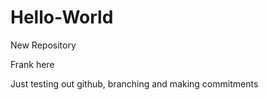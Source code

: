 # Hello-World
New Repository

Frank here

Just testing out github, branching and making commitments


